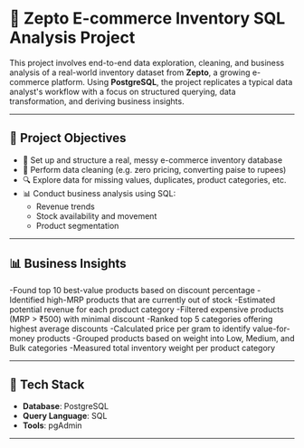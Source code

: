 # 🛒 Zepto E-commerce Inventory SQL Analysis Project

This project involves end-to-end data exploration, cleaning, and business analysis of a real-world inventory dataset from **Zepto**, a growing e-commerce platform. Using **PostgreSQL**, the project replicates a typical data analyst's workflow with a focus on structured querying, data transformation, and deriving business insights.

---

## 🚀 Project Objectives

- 📂 Set up and structure a real, messy e-commerce inventory database
- 🧹 Perform data cleaning (e.g. zero pricing, converting paise to rupees)
- 🔍 Explore data for missing values, duplicates, product categories, etc.
- 📊 Conduct business analysis using SQL:
  - Revenue trends
  - Stock availability and movement
  - Product segmentation

---

## 📊 Business Insights

-Found top 10 best-value products based on discount percentage
-Identified high-MRP products that are currently out of stock
-Estimated potential revenue for each product category
-Filtered expensive products (MRP > ₹500) with minimal discount
-Ranked top 5 categories offering highest average discounts
-Calculated price per gram to identify value-for-money products
-Grouped products based on weight into Low, Medium, and Bulk categories
-Measured total inventory weight per product category

---

## 🧰 Tech Stack

- **Database**: PostgreSQL  
- **Query Language**: SQL  
- **Tools**: pgAdmin

---

